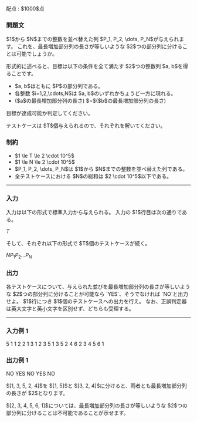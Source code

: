 
<div>

<span>

<span>

<p>
配点 : $1000$点
</p>

<div>

<section>

### **問題文**

<p>
$1$から $N$までの整数を並べ替えた列 $P_1, P_2, \dots, P_N$が与えられます。
これを、最長増加部分列の長さが等しいような $2$つの部分列に分けることは可能でしょうか。
</p>

<p>
形式的に述べると、目標は以下の条件を全て満たす $2$つの整数列 $a, b$を得ることです。
</p>

<ul>

<li>
$a, b$はともに $P$の部分列である。
</li>

<li>
各整数 $i=1,2,\cdots,N$は $a, b$のいずれかちょうど一方に現れる。
</li>

<li>
($a$の最長増加部分列の長さ) $=$($b$の最長増加部分列の長さ) 
</li>

</ul>

<p>
目標が達成可能か判定してください。
</p>

<p>
テストケースは $T$個与えられるので、それぞれを解いてください。
</p>

</section>

</div>

<div>

<section>

### **制約**

<ul>

<li>
$1 \le T \le 2 \cdot 10^5$
</li>

<li>
$1 \le N \le 2 \cdot 10^5$
</li>

<li>
$P_1, P_2, \dots, P_N$は $1$から $N$までの整数を並べ替えた列である。
</li>

<li>
全テストケースにおける $N$の総和は $2 \cdot 10^5$以下である。
</li>

</ul>

</section>

</div>

---

<div>

<div>

<section>

### **入力**

<p>
入力は以下の形式で標準入力から与えられる。
入力の $1$行目は次の通りである。
</p>

<div>

$T$
</div>

<p>
そして、それぞれ以下の形式で $T$個のテストケースが続く。
</p>

<div>

$N$$P_1$$P_2$$\dots$$P_N$
</div>

</section>

</div>

<div>

<section>

### **出力**

<p>
各テストケースについて、与えられた並びを最長増加部分列の長さが等しいような $2$つの部分列に分けることが可能なら `YES`、そうでなければ `NO`と出力せよ。
$1$行につき $1$個のテストケースへの出力を行え。
なお、正誤判定器は英大文字と英小文字を区別せず、どちらも受理する。
</p>

</section>

</div>

</div>

---

<div>

<section>

### **入力例 1**

<div>

5
1
1
2
2 1
3
1 2 3
5
1 3 5 2 4
6
2 3 4 5 6 1

</div>

</section>

</div>

<div>

<section>

### **出力例 1**

<div>

NO
YES
NO
YES
NO

</div>

<p>
$[1, 3, 5, 2, 4]$を $[1, 5]$と $[3, 2, 4]$に分けると、両者とも最長増加部分列の長さが $2$となります。
</p>

<p>
$[2, 3, 4, 5, 6, 1]$については、最長増加部分列の長さが等しいような $2$つの部分列に分けることは不可能であることが示せます。
</p>

</section>

</div>

</span>

</span>

</div>
